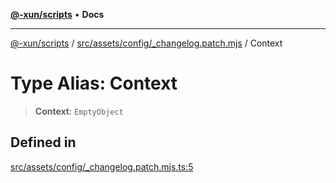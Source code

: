 [**@-xun/scripts**](../../../../../README.md) • **Docs**

***

[@-xun/scripts](../../../../../README.md) / [src/assets/config/\_changelog.patch.mjs](../README.md) / Context

# Type Alias: Context

> **Context**: `EmptyObject`

## Defined in

[src/assets/config/\_changelog.patch.mjs.ts:5](https://github.com/Xunnamius/xscripts/blob/5720c37375b8ffddbde03f8e53002853e0eeabbc/src/assets/config/_changelog.patch.mjs.ts#L5)
